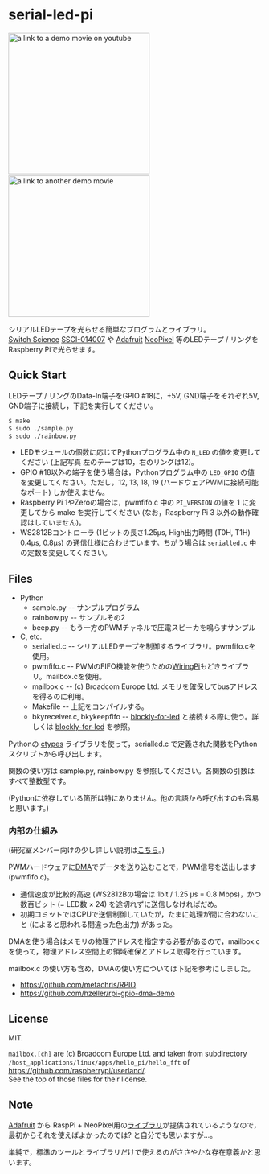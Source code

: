 # serial-led-pi

<a href="https://www.youtube.com/watch?v=Gf6LSokECh0"><img
src="https://raw.github.com/wiki/kut-tktlab/serial-led-pi/demo1.jpg" width="281"
alt="a link to a demo movie on youtube" /></a>&nbsp;
<a href="https://youtu.be/Gf6LSokECh0?t=12s"><img
src="https://raw.github.com/wiki/kut-tktlab/serial-led-pi/demo2.jpg" width="281"
alt="a link to another demo movie" /></a>

シリアルLEDテープを光らせる簡単なプログラムとライブラリ。<br/>
[Switch Science](https://www.switch-science.com) [SSCI-014007](http://ssci.to/1400) や [Adafruit](https://www.adafruit.com) [NeoPixel](https://www.adafruit.com/category/168) 等のLEDテープ / リングをRaspberry Piで光らせます。

## Quick Start

LEDテープ / リングのData-In端子をGPIO #18に，+5V, GND端子をそれぞれ5V, GND端子に接続し，下記を実行してください。

```sh
$ make
$ sudo ./sample.py
$ sudo ./rainbow.py
```

 - LEDモジュールの個数に応じてPythonプログラム中の `N_LED` の値を変更してください (上記写真 左のテープは10，右のリングは12)。
 - GPIO #18以外の端子を使う場合は，Pythonプログラム中の `LED_GPIO` の値を変更してください。ただし，12, 13, 18, 19 (ハードウェアPWMに接続可能なポート) しか使えません。
 - Raspberry Pi 1やZeroの場合は，pwmfifo.c 中の `PI_VERSION` の値を 1 に変更してから make を実行してください (なお，Raspberry Pi 3 以外の動作確認はしていません)。
 - WS2812Bコントローラ (1ビットの長さ1.25&micro;s, High出力時間 (T0H, T1H) 0.4&micro;s, 0.8&micro;s) の通信仕様に合わせています。ちがう場合は `serialled.c` 中の定数を変更してください。


## Files
  - Python
    - sample.py -- サンプルプログラム
    - rainbow.py -- サンプルその2
    - beep.py -- もう一方のPWMチャネルで圧電スピーカを鳴らすサンプル
  - C, etc.
    - serialled.c -- シリアルLEDテープを制御するライブラリ。pwmfifo.cを使用。
    - pwmfifo.c -- PWMのFIFO機能を使うための[WiringPi](http://wiringpi.com)もどきライブラリ。mailbox.cを使用。
    - mailbox.c -- (c) Broadcom Europe Ltd. メモリを確保してbusアドレスを得るのに利用。
    - Makefile -- 上記をコンパイルする。
    - bkyreceiver.c, bkykeepfifo -- [blockly-for-led](https://github.com/kut-tktlab/blockly-for-led/) と接続する際に使う。詳しくは [blockly-for-led](https://github.com/kut-tktlab/blockly-for-led/) を参照。

Pythonの [ctypes](https://docs.python.jp/3/library/ctypes.html) ライブラリを使って，serialled.c で定義された関数をPythonスクリプトから呼び出します。

関数の使い方は sample.py, rainbow.py を参照してください。各関数の引数はすべて整数型です。

(Pythonに依存している箇所は特にありません。他の言語から呼び出すのも容易と思います。)

### 内部の仕組み

(研究室メンバー向けの少し詳しい説明は[こちら](https://github.com/kut-tktlab/serial-led-pi/wiki/Pwm)。)

PWMハードウェアに[DMA](https://ja.wikipedia.org/wiki/Direct_Memory_Access)でデータを送り込むことで，PWM信号を送出します (pwmfifo.c)。

- 通信速度が比較的高速
(WS2812Bの場合は 1bit / 1.25 &micro;s = 0.8 Mbps)，かつ数百ビット (= LED数 &times; 24) を途切れずに送信しなければだめ。
- 初期コミットではCPUで送信制御していたが，たまに処理が間に合わないこと (によると思われる間違った色出力) があった。

DMAを使う場合はメモリの物理アドレスを指定する必要があるので，mailbox.c を使って，物理アドレス空間上の領域確保とアドレス取得を行っています。

mailbox.c の使い方も含め，DMAの使い方については下記を参考にしました。

- <https://github.com/metachris/RPIO>
- <https://github.com/hzeller/rpi-gpio-dma-demo>


## License

MIT.

`mailbox.[ch]` are (c) Broadcom Europe Ltd. and taken from
subdirectory `/host_applications/linux/apps/hello_pi/hello_fft` of
<https://github.com/raspberrypi/userland/>.<br/>
See the top of those files for their license.

## Note

[Adafruit](https://www.adafruit.com) から
RaspPi + NeoPixel用の[ライブラリ](https://learn.adafruit.com/neopixels-on-raspberry-pi/software)が提供されているようなので，最初からそれを使えばよかったのでは? と自分でも思いますが…。

単純で，標準のツールとライブラリだけで使えるのがささやかな存在意義かと思います。
